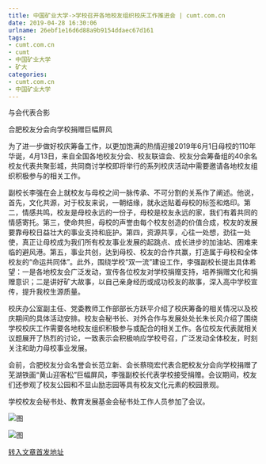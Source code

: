 ```yaml
---
title: 中国矿业大学->学校召开各地校友组织校庆工作推进会 | cumt.com.cn
date: 2019-04-28 16:30:06
urlname: 26ebf1e16d6d88a9b9154ddaec67d161
tags: 
- cumt.com.cn
- cumt
- 中国矿业大学
- 矿大
categories:
- cumt.com.cn
- 中国矿业大学
---
```


与会代表合影

合肥校友分会向学校捐赠巨幅屏风

为了进一步做好校庆筹备工作，以更加饱满的热情迎接2019年6月1日母校的110年华诞，4月13日，来自全国各地校友分会、校友联谊会、校友分会筹备组的40余名校友代表共聚彭城，共同商讨学校即将举行的系列校庆活动中需要邀请各地校友组织积极参与的相关工作。

副校长李强在会上就校友与母校之间一脉传承、不可分割的关系作了阐述。他说，首先，文化共源，对于校友来说，一朝结缘，就永远贴着母校的标签和烙印。第二，情感共鸣，校友是母校永远的一份子，母校是校友永远的家，我们有着共同的情感寄托。第三，使命共担，母校的声誉由每个校友创造的价值合成，校友的发展要靠母校日益壮大的事业支持和庇护。第四，资源共享，心往一处想，劲往一处使，真正让母校成为我们所有校友事业发展的起跳点、成长进步的加油站、困难来临的避风港。第五，事业共创，达到母校、校友的合作共赢，打造属于母校和全体校友的“命运共同体”。此外，围绕学校“双一流”建设工作，李强副校长提出具体希望：一是各地校友会广泛发动，宣传各位校友对学校捐赠支持，培养捐赠文化和捐赠意识；二是讲好矿大故事，以自己亲身经历或成功校友的故事，深入高中学校宣传，提升我校生源质量。

校庆办公室副主任、党委教师工作部部长方跃平介绍了校庆筹备的相关情况以及校庆期间的具体活动安排。校友会秘书长、对外合作与发展处处长朱长风介绍了围绕学校校庆工作需要各地校友组织积极参与或配合的相关工作。各位校友代表就相关议题展开了热烈的讨论，一致表示会积极响应学校号召，广泛发动全体校友，时刻关注和助力母校事业发展。

会前，合肥校友分会名誉会长范立新、会长蔡晓宏代表合肥校友分会向学校捐赠了芜湖铁画“黄山迎客松”巨幅屏风，李强副校长代表学校接受捐赠。会议期间，校友们还参观了校友公园和不显山励志园等具有校友文化元素的校园景观。

学校校友会秘书处、教育发展基金会秘书处工作人员参加了会议。

![图](http://xwzx.cumt.edu.cn/_upload/article/images/48/4f/dfefb7a94fc09778603a6928af4e/fd5ff2f3-5081-4171-9762-749ed4ac72fc.jpg)

![图](http://xwzx.cumt.edu.cn/_upload/article/images/48/4f/dfefb7a94fc09778603a6928af4e/8bb8b2d6-eb6d-45c2-a7b8-511b60c0abc5.jpg)

[转入文章首发地址](http://xwzx.cumt.edu.cn/ed/26/c513a519462/page.htm)